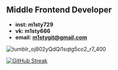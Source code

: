 ## Middle Frontend Developer

  - **inst: m1sty729**
  - **vk: m1sty666**
  - **email: m1stygit@gmail.com**
              

   ![tumblr_oj802yQdQi1sqtg5co2_r7_400](https://user-images.githubusercontent.com/71171622/150668984-b9e686c6-757b-47d2-b7f3-87b4338b222c.gif)

   [![GitHub Streak](https://streak-stats.demolab.com?user=SunM1sty&theme=dark&hide_border=true&date_format=j%20M%5B%20Y%5D)](https://git.io/streak-stats)
